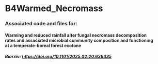 # B4Warmed_Necromass

### Associated code and files for: 
#### Warming and reduced rainfall alter fungal necromass decomposition rates and associated microbial community composition and functioning at a temperate-boreal forest ecotone

##### Biorxiv: https://doi.org/10.1101/2025.02.20.639335

